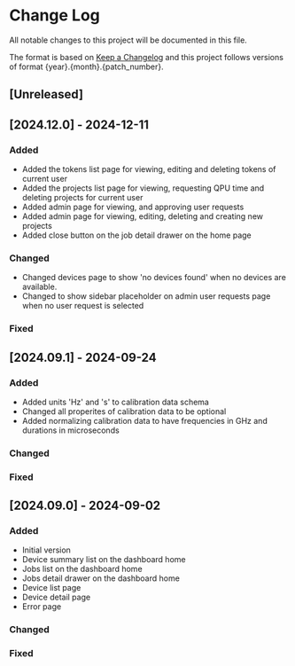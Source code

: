 # Change Log

All notable changes to this project will be documented in this file.

The format is based on [Keep a Changelog](http://keepachangelog.com/)
and this project follows versions of format {year}.{month}.{patch_number}.

## [Unreleased]

## [2024.12.0] - 2024-12-11

### Added

- Added the tokens list page for viewing, editing and deleting tokens of current user
- Added the projects list page for viewing, requesting QPU time and deleting projects for current user
- Added admin page for viewing, and approving user requests
- Added admin page for viewing, editing, deleting and creating new projects
- Added close button on the job detail drawer on the home page

### Changed

- Changed devices page to show 'no devices found' when no devices are available.
- Changed to show sidebar placeholder on admin user requests page when no user request is selected

### Fixed

## [2024.09.1] - 2024-09-24

### Added

- Added units 'Hz' and 's' to calibration data schema
- Changed all properites of calibration data to be optional
- Added normalizing calibration data to have frequencies in GHz and durations in microseconds

### Changed

### Fixed

## [2024.09.0] - 2024-09-02

### Added

- Initial version
- Device summary list on the dashboard home
- Jobs list on the dashboard home
- Jobs detail drawer on the dashboard home
- Device list page
- Device detail page
- Error page

### Changed

### Fixed
